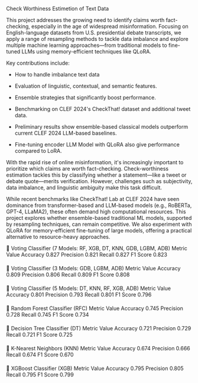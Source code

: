 Check Worthiness Estimetion of Text Data

This project addresses the growing need to identify claims worth fact-checking, especially in the age of widespread misinformation. Focusing on English-language datasets from U.S. presidential debate transcripts, we apply a range of resampling methods to tackle data imbalance and explore multiple machine learning approaches—from traditional models to fine-tuned LLMs using memory-efficient techniques like QLoRA.

Key contributions include:

- How to handle imbalance text data

- Evaluation of linguistic, contextual, and semantic features.

- Ensemble strategies that significantly boost performance.

- Benchmarking on CLEF 2024's CheckThat! dataset and additional tweet data.

- Preliminary results show ensemble-based classical models outperform current CLEF 2024 LLM-based baselines.

- Fine-tuning encoder LLM Model with QLoRA also give performance compared to LoRA.


With the rapid rise of online misinformation, it's increasingly important to prioritize which claims are worth fact-checking. Check-worthiness estimation tackles this by classifying whether a statement—like a tweet or debate quote—merits verification. However, challenges such as subjectivity, data imbalance, and linguistic ambiguity make this task difficult.

While recent benchmarks like CheckThat! Lab at CLEF 2024 have seen dominance from transformer-based and LLM-based models (e.g., RoBERTa, GPT-4, LLaMA2), these often demand high computational resources. This project explores whether ensemble-based traditional ML models, supported by resampling techniques, can remain competitive. We also experiment with QLoRA for memory-efficient fine-tuning of large models, offering a practical alternative to resource-heavy approaches.






<div style="display: flex; flex-wrap: wrap; gap: 20px;"> <div style="flex: 1; min-width: 300px;">
🔀 Voting Classifier (7 Models: RF, XGB, DT, KNN, GDB, LGBM, ADB)
Metric	Value
Accuracy	0.827
Precision	0.821
Recall	0.827
F1 Score	0.823

</div> <div style="flex: 1; min-width: 300px;">
🔀 Voting Classifier (3 Models: GDB, LGBM, ADB)
Metric	Value
Accuracy	0.809
Precision	0.806
Recall	0.809
F1 Score	0.808

</div> <div style="flex: 1; min-width: 300px;">
🔀 Voting Classifier (5 Models: DT, KNN, RF, XGB, ADB)
Metric	Value
Accuracy	0.801
Precision	0.793
Recall	0.801
F1 Score	0.796

</div> <div style="flex: 1; min-width: 300px;">
🌲 Random Forest Classifier (RFC)
Metric	Value
Accuracy	0.745
Precision	0.728
Recall	0.745
F1 Score	0.734

</div> <div style="flex: 1; min-width: 300px;">
🌳 Decision Tree Classifier (DT)
Metric	Value
Accuracy	0.721
Precision	0.729
Recall	0.721
F1 Score	0.725

</div> <div style="flex: 1; min-width: 300px;">
🤖 K-Nearest Neighbors (KNN)
Metric	Value
Accuracy	0.674
Precision	0.666
Recall	0.674
F1 Score	0.670

</div> <div style="flex: 1; min-width: 300px;">
🚀 XGBoost Classifier (XGB)
Metric	Value
Accuracy	0.795
Precision	0.805
Recall	0.795
F1 Score	0.799

</div> </div>

